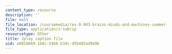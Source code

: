 ```yaml
---
content_type: resource
description: ''
file: null
file_location: /coursemedia/res-9-003-brains-minds-and-machines-summer-course-summer-2015/e00106691b0c54b6b34cd5b485ad949b_pquNMjlgPwI.vtt
file_type: application/x-subrip
resourcetype: Other
title: 3play caption file
uid: e0010669-1b0c-54b6-b34c-d5b485ad949b
---
```

